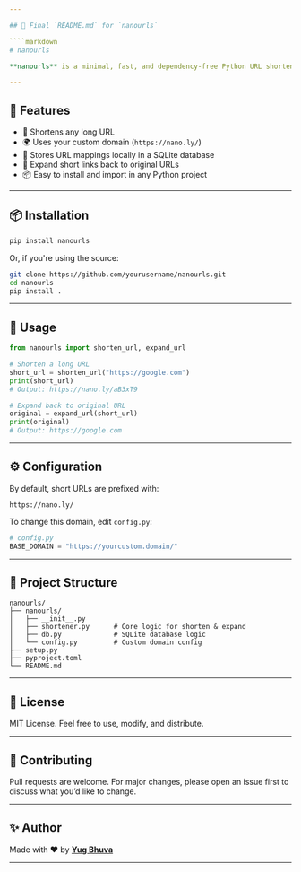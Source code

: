```yaml
---

## 📄 Final `README.md` for `nanourls`

````markdown
# nanourls

**nanourls** is a minimal, fast, and dependency-free Python URL shortener package with support for a custom domain — by default, it uses `https://nano.ly/` as your branded short link prefix.

---
```


## 🚀 Features

- 🔗 Shortens any long URL
- 🌍 Uses your custom domain (`https://nano.ly/`)
- 💾 Stores URL mappings locally in a SQLite database
- 🔁 Expand short links back to original URLs
- 📦 Easy to install and import in any Python project

---

## 📦 Installation

```bash
pip install nanourls
````

Or, if you're using the source:

```bash
git clone https://github.com/yourusername/nanourls.git
cd nanourls
pip install .
```

---

## 🧠 Usage

```python
from nanourls import shorten_url, expand_url

# Shorten a long URL
short_url = shorten_url("https://google.com")
print(short_url)
# Output: https://nano.ly/aB3xT9

# Expand back to original URL
original = expand_url(short_url)
print(original)
# Output: https://google.com
```

---

## ⚙️ Configuration

By default, short URLs are prefixed with:

```
https://nano.ly/
```

To change this domain, edit `config.py`:

```python
# config.py
BASE_DOMAIN = "https://yourcustom.domain/"
```

---

## 📁 Project Structure

```
nanourls/
├── nanourls/
│   ├── __init__.py
│   ├── shortener.py      # Core logic for shorten & expand
│   ├── db.py             # SQLite database logic
│   └── config.py         # Custom domain config
├── setup.py
├── pyproject.toml
└── README.md
```

---

## 📜 License

MIT License.
Feel free to use, modify, and distribute.

---

## 🤝 Contributing

Pull requests are welcome. For major changes, please open an issue first to discuss what you’d like to change.

---

## ✨ Author

Made with ❤️ by **[Yug Bhuva](https://github.com/Yugbhuva)**

---